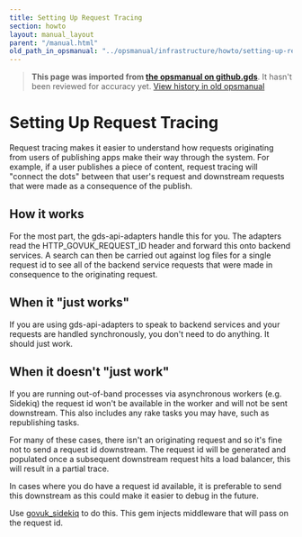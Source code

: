 ```yaml
---
title: Setting Up Request Tracing
section: howto
layout: manual_layout
parent: "/manual.html"
old_path_in_opsmanual: "../opsmanual/infrastructure/howto/setting-up-request-tracing.md"
---
```




> **This page was imported from [the opsmanual on github.gds](https://github.gds/gds/opsmanual)**.
It hasn't been reviewed for accuracy yet.
[View history in old opsmanual](https://github.gds/gds/opsmanual/tree/master/infrastructure/howto/setting-up-request-tracing.md)


# Setting Up Request Tracing

Request tracing makes it easier to understand how requests originating from
users of publishing apps make their way through the system. For example, if a
user publishes a piece of content, request tracing will "connect the dots"
between that user's request and downstream requests that were made as a
consequence of the publish.

## How it works

For the most part, the gds-api-adapters handle this for you. The adapters read
the HTTP_GOVUK_REQUEST_ID header and forward this onto backend services. A
search can then be carried out against log files for a single request id to see
all of the backend service requests that were made in consequence to the
originating request.

## When it "just works"

If you are using gds-api-adapters to speak to backend services and your requests
are handled synchronously, you don't need to do anything. It should just work.

## When it doesn't "just work"

If you are running out-of-band processes via asynchronous workers (e.g. Sidekiq)
the request id won't be available in the worker and will not be sent downstream.
This also includes any rake tasks you may have, such as republishing tasks.

For many of these cases, there isn't an originating request and so it's fine not
to send a request id downstream. The request id will be generated and populated
once a subsequent downstream request hits a load balancer, this will result in
a partial trace.

In cases where you do have a request id available, it is preferable to
send this downstream as this could make it easier to debug in the future.

Use [govuk_sidekiq](https://github.com/alphagov/govuk_sidekiq) to do this. This
gem injects middleware that will pass on the request id.

